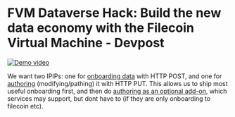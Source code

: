 # FVM Dataverse Hack: Build the new data economy with the Filecoin Virtual Machine - Devpost

[![Demo video](https://img.youtube.com/vi/tZ80eJTB7dw/0.jpg)](https://www.youtube.com/watch?v=tZ80eJTB7dw)

We want two IPIPs: one for [onboarding data](https://github.com/restic/rest-server/tree/master/examples/compose-with-grafana) with HTTP POST, and one for [authoring](https://github.com/opensource-rant/sandpack) (modifying/pathing) it with HTTP PUT. This allows us to ship most useful onboarding first, and then do [authoring as an optional add-on](https://github.com/opensource-rant/payments), which services may support, but dont have to (if they are only onboarding to filecoin etc).
